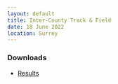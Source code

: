 ```yaml
---
layout: default
title: Inter-County Track & Field
date: 18 June 2022
location: Surrey
---
```


<div class="panel panel-info">
    <div class="panel-heading">
        <h3 class="panel-title">Downloads</h3>
    </div>
    <div class="panel-body">
        <ul>
            <li><a href="/files/events/21-22/2022-06-18-inter-county-track-and-field/SE-Inter-Counties-Schools-T-F-Results-Kingston-2022.pdf">Results</a></li>
        </ul>
    </div>
</div>
